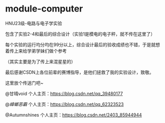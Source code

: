 # module-computer
HNU23级-电路与电子学实验

包含了实验2-4和最后的综合设计（实验1是模电的电子秤，就不传在这里了）

每个实验的运行均分均在99分以上，综合设计最后的验收成绩也不错，于是就想着传上来给学弟学妹们做个参考

（其实主要是为了传上来混星星的）

最后感谢CSDN上各位前辈的赛博指导，是他们拯救了我的实验设计，致敬。

这里放个传送门吧~

@甘晴void       个人主页：https://blog.csdn.net/qq_39480177

@_蟑螂恶霸_     个人主页：https://blog.csdn.net/qq_62323523

@Autumnshines  个人主页：https://blog.csdn.net/2403_85944944
